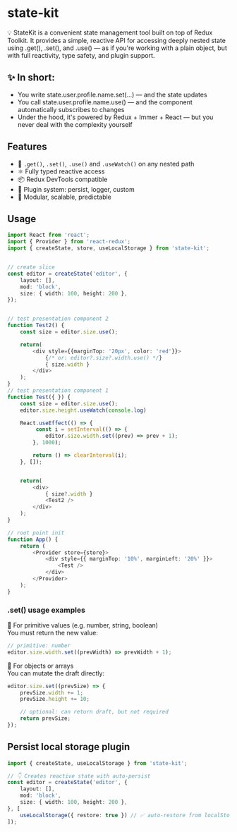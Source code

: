 # state-kit

💡 StateKit is a convenient state management tool built on top of Redux Toolkit.
It provides a simple, reactive API for accessing deeply nested state using .get(), .set(), and .use() —
as if you're working with a plain object, but with full reactivity, type safety, and plugin support.


## ✨ In short:
* You write state.user.profile.name.set(...) — and the state updates  
* You call state.user.profile.name.use() — and the component automatically subscribes to changes  
* Under the hood, it's powered by Redux + Immer + React — but you never deal with the complexity yourself


## Features
- 🔁 `.get()`, `.set()`, `.use()` and `.useWatch()` on any nested path
- ⚛️ Fully typed reactive access
- 📦 Redux DevTools compatible
- 🔌 Plugin system: persist, logger, custom
- 🧩 Modular, scalable, predictable


## Usage

```ts
import React from 'react';
import { Provider } from 'react-redux';
import { createState, store, useLocalStorage } from 'state-kit';


// create slice
const editor = createState('editor', {
    layout: [],
    mod: 'block',
    size: { width: 100, height: 200 },
});


// test presentation component 2
function Test2() {
    const size = editor.size.use();

    return(
        <div style={{marginTop: '20px', color: 'red'}}>
            {/* or: editor?.size?.width.use() */}
            { size.width }                   
        </div>
    );
}
// test presentation component 1
function Test({ }) {
    const size = editor.size.use();
    editor.size.height.useWatch(console.log)

    React.useEffect(() => {
         const i = setInterval(() => {
            editor.size.width.set((prev) => prev + 1);
        }, 1000);

        return () => clearInterval(i);
    }, []);


    return(
        <div>
            { size?.width }
            <Test2 />
        </div>
    );
}

// root point init
function App() {
    return (
        <Provider store={store}>
            <div style={{ marginTop: '10%', marginLeft: '20%' }}>
                <Test />
            </div>
        </Provider>
    );
}

```

### .set() usage examples
🔢 For primitive values (e.g. number, string, boolean)  
You must return the new value:
```ts
// primitive: number
editor.size.width.set((prevWidth) => prevWidth + 1);
```

🧱 For objects or arrays  
You can mutate the draft directly:
```ts
editor.size.set((prevSize) => {
    prevSize.width += 1;
    prevSize.height += 10;

    // optional: can return draft, but not required
    return prevSize;
});
```

## Persist local storage plugin

```ts
import { createState, useLocalStorage } from 'state-kit';

// 👇 Creates reactive state with auto-persist
const editor = createState('editor', {
    layout: [],
    mod: 'block',
    size: { width: 100, height: 200 },
}, [
    useLocalStorage({ restore: true }) // ✅ auto-restore from localStorage
]);

```


